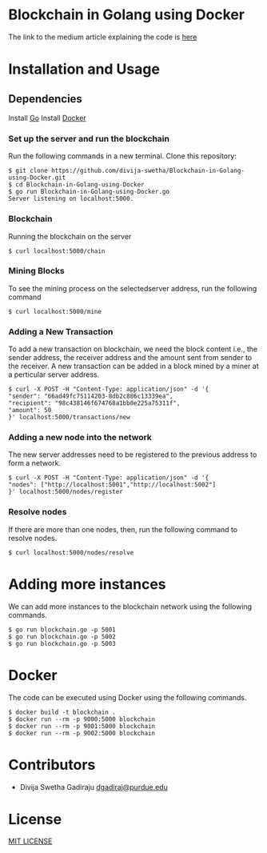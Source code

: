 
# Blockchain in Golang using Docker

The link to the medium article explaining the code is [here](https://medium.com/@divijaswetha)

# Installation and Usage


## Dependencies
Install [Go](https://www.digitalocean.com/community/tutorials/how-to-install-and-use-docker-on-ubuntu-20-04)
Install [Docker](https://docs.docker.com/get-docker/)


### Set up the server and run the blockchain

Run the following commands in a new terminal. 
Clone this repository:
```
$ git clone https://github.com/divija-swetha/Blockchain-in-Golang-using-Docker.git
$ cd Blockchain-in-Golang-using-Docker
$ go run Blockchain-in-Golang-using-Docker.go
Server listening on localhost:5000.

```

### Blockchain
Running the blockchain on the server
```
$ curl localhost:5000/chain
```

### Mining Blocks
To see the mining process on the selectedserver address, run the following command
```
$ curl localhost:5000/mine
```

### Adding a New Transaction
To add a new transaction on blockchain, we need the block content i.e., the sender address, the receiver address and the amount sent from sender to the receiver. A new transaction can be added in a block mined by a miner at a perticular server address.
```
$ curl -X POST -H "Content-Type: application/json" -d '{
"sender": "66ad49fc75114203-8db2c886c13339ea",
"recipient": "98c438146f674768a1bb0e225a75311f",
"amount": 50
}' localhost:5000/transactions/new
```

### Adding a new node into the network
The new server addresses need to be registered to the previous address to form a network.
```
$ curl -X POST -H "Content-Type: application/json" -d '{
"nodes": ["http://localhost:5001","http://localhost:5002"]
}' localhost:5000/nodes/register
```

### Resolve nodes
If there are more than one nodes, then, run the following command to resolve nodes.
```
$ curl localhost:5000/nodes/resolve 
```

# Adding more instances

We can add more instances to the blockchain network using the following commands.
```
$ go run blockchain.go -p 5001
$ go run blockchain.go -p 5002
$ go run blockchain.go -p 5003
``` 

# Docker
The code can be executed using Docker using the following commands.

```
$ docker build -t blockchain .
$ docker run --rm -p 9000:5000 blockchain
$ docker run --rm -p 9001:5000 blockchain
$ docker run --rm -p 9002:5000 blockchain
```

# Contributors

- Divija Swetha Gadiraju <dgadiraj@purdue.edu>

# License
[MIT LICENSE](LICENSE)

